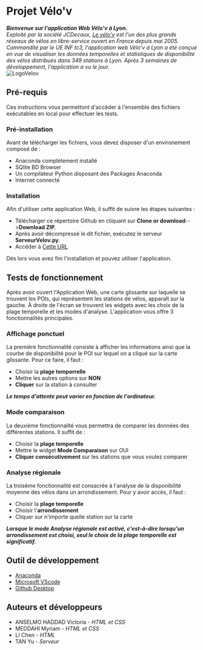 # Projet Vélo'v
***Bienvenue sur l'application Web Vélo'v à Lyon.***  
*Exploité par la société JCDecaux, [Le vélo'v](https://velov.grandlyon.com/) est l'un des plus grands réseaux de vélos en libre-service ouvert en France depuis mai 2005. Commandité par le UE INF tc3, l'application web Vélo'v à Lyon a été conçue en vue de visualiser les données temporelles et statistiques de disponibilité des vélos distribués dans 349 stations à Lyon. Après 3 semaines de développement, l'application a vu le jour.*  
<img src=https://upload.wikimedia.org/wikipedia/fr/0/08/Logo_Velov.gif alt="LogoVelov"/>

## Pré-requis
Ces instructions vous permettont d'accéder à l'ensemble des fichiers exécutables en local pour effectuer les tests.

### Pré-installation
Avant de télécharger les fichiers, vous devez disposer d'un environement composé de :  

- Anaconda complètement installé
- SQlite BD Browser
- Un compilateur Python disposant des Packages Anaconda
- Internet connecté

### Installation
Afin d'utiliser cette application Web, il suffit de suivre les étapes suivantes :

- Télécharger ce répertoire Github en cliquant sur **Clone or download**-->**Download ZIP**. 
- Après avoir décompressé le dit fichier, exécutez le serveur **ServeurVelov.py**. 
- Accéder à [Cette URL](http://localhost:8081/velov.html)

Dès lors vous avez fini l'installation et pouvez utiliser l'application. 

## Tests de fonctionnement
Après avoir ouvert l'Application Web, une carte glissante sur laquelle se trouvent les POIs, qui représentent les stations de vélos, apparaît sur la gauche. À droite de l'écran se trouvent les widgets avec les choix de la plage temporelle et les modes d'analyse. L'application vous offre 3 fonctionnalités principales. 

### Affichage ponctuel
La première fonctionnalité consiste à  afficher les informations ainsi que la courbe de disponibilité pour le POI sur lequel on a cliqué sur la carte glissante. Pour ce faire, il faut :
- Choisir la **plage temporrelle**
- Mettre les autres options sur **NON**
- **Cliquer** sur la station à consulter  

***Le temps d'attente peut varier en fonction de l'ordinateur.***

### Mode comparaison
La deuxième fonctionnalité vous permettra de comparer les données des différentes stations. Il suffit de :
- Choisir la **plage temporelle**
- Mettre le widget **Mode Comparaison** sur OUI
- **Cliquer consécutivement** sur les stations que vous voulez comparer

### Analyse régionale
La troisème fonctionnalité est consacrée à l'analyse de la disponibilité moyenne des vélos dans un arrondissement. Pour y avoir accès, il faut :
- Choisir la **plage temporelle**
- Choisir l'**arrondissement**
- Cliquer sur n'importe quelle station sur la carte  

***Lorsque le mode Analyse régionale est activé, c'est-à-dire lorsqu'un arrondissement est choisi, seul le choix de la plage temporelle est significatif.***

## Outil de développement
- [Anaconda](https://www.anaconda.com/)
- [Microsoft VScode](https://code.visualstudio.com/)
- [Github Desktop](https://desktop.github.com/)

## Auteurs et développeurs
- ANSELMO HADDAD Victoria - *HTML et CSS*
- MEDDAHI Myriam - *HTML et CSS*
- LI Chen - *HTML*
- TAN Yu - *Serveur*
 
